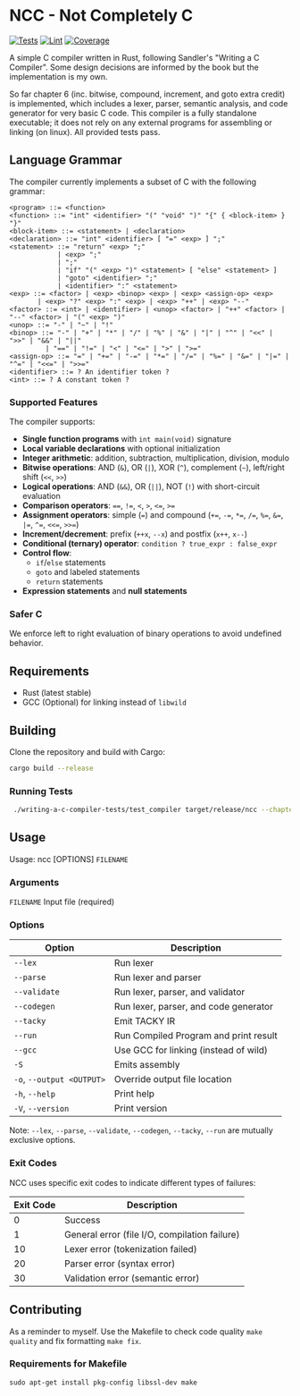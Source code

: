 # NCC - Not Completely C

[![Tests](https://github.com/johnhringiv/ncc/actions/workflows/tests.yml/badge.svg)](https://github.com/johnhringiv/ncc/actions/workflows/tests.yml)
[![Lint](https://github.com/johnhringiv/ncc/actions/workflows/lint.yml/badge.svg)](https://github.com/johnhringiv/ncc/actions/workflows/lint.yml)
[![Coverage](https://codecov.io/gh/johnhringiv/ncc/branch/main/graph/badge.svg)](https://codecov.io/gh/johnhringiv/ncc)

A simple C compiler written in Rust, following Sandler's "Writing a C Compiler".
Some design decisions are informed by the book but the implementation is my own.

So far chapter 6 (inc. bitwise, compound, increment, and goto extra credit) is implemented, which includes a lexer, parser, semantic analysis, and code generator for very basic C code.
This compiler is a fully standalone executable; it does not rely on any external programs for assembling or linking (on linux).
All provided tests pass.

## Language Grammar

The compiler currently implements a subset of C with the following grammar:

```ebnf
<program> ::= <function>
<function> ::= "int" <identifier> "(" "void" ")" "{" { <block-item> } "}"
<block-item> ::= <statement> | <declaration>
<declaration> ::= "int" <identifier> [ "=" <exp> ] ";"
<statement> ::= "return" <exp> ";"
            | <exp> ";"
            | ";"
            | "if" "(" <exp> ")" <statement> [ "else" <statement> ]
            | "goto" <identifier> ";"
            | <identifier> ":" <statement>
<exp> ::= <factor> | <exp> <binop> <exp> | <exp> <assign-op> <exp> 
       | <exp> "?" <exp> ":" <exp> | <exp> "++" | <exp> "--"
<factor> ::= <int> | <identifier> | <unop> <factor> | "++" <factor> | "--" <factor> | "(" <exp> ")"
<unop> ::= "-" | "~" | "!"
<binop> ::= "-" | "+" | "*" | "/" | "%" | "&" | "|" | "^" | "<<" | ">>" | "&&" | "||"
         | "==" | "!=" | "<" | "<=" | ">" | ">="
<assign-op> ::= "=" | "+=" | "-=" | "*=" | "/=" | "%=" | "&=" | "|=" | "^=" | "<<=" | ">>="
<identifier> ::= ? An identifier token ?
<int> ::= ? A constant token ?
```

### Supported Features

The compiler supports:
- **Single function programs** with `int main(void)` signature
- **Local variable declarations** with optional initialization
- **Integer arithmetic**: addition, subtraction, multiplication, division, modulo
- **Bitwise operations**: AND (`&`), OR (`|`), XOR (`^`), complement (`~`), left/right shift (`<<`, `>>`)
- **Logical operations**: AND (`&&`), OR (`||`), NOT (`!`) with short-circuit evaluation
- **Comparison operators**: `==`, `!=`, `<`, `>`, `<=`, `>=`
- **Assignment operators**: simple (`=`) and compound (`+=`, `-=`, `*=`, `/=`, `%=`, `&=`, `|=`, `^=`, `<<=`, `>>=`)
- **Increment/decrement**: prefix (`++x`, `--x`) and postfix (`x++`, `x--`)
- **Conditional (ternary) operator**: `condition ? true_expr : false_expr`
- **Control flow**:
  - `if`/`else` statements
  - `goto` and labeled statements
  - `return` statements
- **Expression statements** and **null statements**

### Safer C
We enforce left to right evaluation of binary operations to avoid undefined behavior.

## Requirements

- Rust (latest stable)
- GCC (Optional) for linking instead of `libwild`

## Building

Clone the repository and build with Cargo:

```sh
cargo build --release
```

### Running Tests
```sh
 ./writing-a-c-compiler-tests/test_compiler target/release/ncc --chapter 6 --extra-credit
```

## Usage

Usage: ncc [OPTIONS] `FILENAME`

### Arguments
`FILENAME` Input file (required)

### Options
| Option                    | Description                           |
|---------------------------|---------------------------------------|
| `--lex`                   | Run lexer                             |
| `--parse`                 | Run lexer and parser                  |
| `--validate`              | Run lexer, parser, and validator      |
| `--codegen`               | Run lexer, parser, and code generator |
| `--tacky`                 | Emit TACKY IR                         |
| `--run`                   | Run Compiled Program and print result |
| `--gcc`                   | Use GCC for linking (instead of wild) |
| `-S`                      | Emits assembly                        |
| `-o`, `--output <OUTPUT>` | Override output file location         |
| `-h`, `--help`            | Print help                            |
| `-V`, `--version`         | Print version                         |


Note: `--lex`, `--parse`, `--validate`, `--codegen`, `--tacky`, `--run` are mutually exclusive options.

### Exit Codes

NCC uses specific exit codes to indicate different types of failures:

| Exit Code | Description                                   |
|-----------|-----------------------------------------------|
| 0         | Success                                       |
| 1         | General error (file I/O, compilation failure) |
| 10        | Lexer error (tokenization failed)             |
| 20        | Parser error (syntax error)                   |
| 30        | Validation error (semantic error)             |

## Contributing
As a reminder to myself.
Use the Makefile to check code quality `make quality` and fix formatting `make fix`.

### Requirements for Makefile
```shell
sudo apt-get install pkg-config libssl-dev make
```


